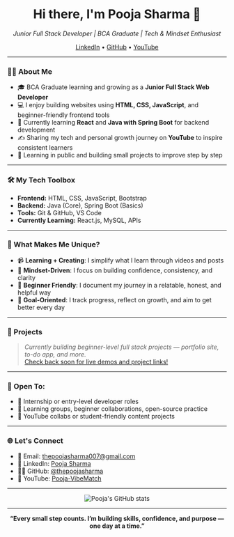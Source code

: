 <h1 align="center">Hi there, I'm Pooja Sharma 👋</h1>
<p align="center">
  <em>Junior Full Stack Developer | BCA Graduate | Tech & Mindset Enthusiast</em>
</p>

<p align="center">
  <a href="https://www.linkedin.com/in/the-pooja-sharma/">LinkedIn</a> •
  <a href="https://github.com/thepoojasharma">GitHub</a> •
  <a href="https://www.youtube.com/@Pooja-VibeMatch">YouTube</a>
</p>

---

### 👩‍💻 About Me

- 🎓 BCA Graduate learning and growing as a **Junior Full Stack Web Developer**
- 💻 I enjoy building websites using **HTML, CSS, JavaScript**, and beginner-friendly frontend tools  
- 🌱 Currently learning **React** and **Java with Spring Boot** for backend development  
- ✍️ Sharing my tech and personal growth journey on **YouTube** to inspire consistent learners  
- 🔁 Learning in public and building small projects to improve step by step

---

### 🛠️ My Tech Toolbox

- **Frontend:** HTML, CSS, JavaScript, Bootstrap  
- **Backend:** Java (Core), Spring Boot (Basics)  
- **Tools:** Git & GitHub, VS Code 
- **Currently Learning:** React.js, MySQL, APIs

---

### 🌟 What Makes Me Unique?

- 📹 **Learning + Creating**: I simplify what I learn through videos and posts  
- 💭 **Mindset-Driven**: I focus on building confidence, consistency, and clarity  
- 📖 **Beginner Friendly**: I document my journey in a relatable, honest, and helpful way  
- 🎯 **Goal-Oriented**: I track progress, reflect on growth, and aim to get better every day  

---

### 💼 Projects

> _Currently building beginner-level full stack projects — portfolio site, to-do app, and more._  
> [Check back soon for live demos and project links!](https://github.com/thepoojasharma)

---

### 🎯 Open To:

- 💼 Internship or entry-level developer roles  
- 🤝 Learning groups, beginner collaborations, open-source practice  
- 🎥 YouTube collabs or student-friendly content projects  

---

### 🌐 Let's Connect

- 📧 Email: [thepoojasharma007@gmail.com](mailto:thepoojasharma007@gmail.com)  
- 💼 LinkedIn: [Pooja Sharma](https://www.linkedin.com/in/the-pooja-sharma/)  
- 🧑‍💻 GitHub: [@thepoojasharma](https://github.com/thepoojasharma)  
- 🎥 YouTube: [Pooja-VibeMatch](https://www.youtube.com/@Pooja-VibeMatch)

---

<p align="center">
  <img src="https://github-readme-stats.vercel.app/api?username=thepoojasharma&show_icons=true&theme=radical" alt="Pooja's GitHub stats"/>
</p>

---

<p align="center"><strong>“Every small step counts. I’m building skills, confidence, and purpose — one day at a time.”</strong></p>
